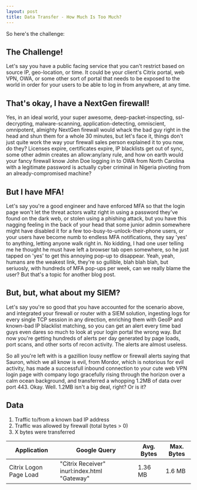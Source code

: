 ```yaml
---
layout: post
title: Data Transfer - How Much Is Too Much?
---
```


So here's the challenge:

## The Challenge!
Let's say you have a public facing service that you can't restrict based on source IP, geo-location, or time. It could be your client's Citrix portal, web VPN, OWA, or some other sort of portal that needs to be exposed to the world in order for your users to be able to log in from anywhere, at any time.

## That's okay, I have a NextGen firewall!
Yes, in an ideal world, your super awesome, deep-packet-inspecting, ssl-decrypting, malware-scanning, application-detecting, omniscient, omnipotent, almighty NextGen firewall would whack the bad guy right in the head and shun them for a whole 30 minutes, but let's face it, things don't just quite work the way your firewall sales person explained it to you now, do they? Licenses expire, certificates expire, IP blacklists get out of sync, some other admin creates an allow:any/any rule, and how on earth would your fancy firewall know John Doe logging in to OWA from North Carolina with a legitimate password is actually cyber criminal in Nigeria pivoting from an already-compromised machine?  

## But I have MFA!
Let's say you're a good engineer and have enforced MFA so that the login page won't let the threat actors waltz right in using a password they've found on the dark web, or stolen using a phishing attack, but you have this nagging feeling in the back of your head that some junior admin somewhere might have disabled it for a few too-busy-to-unlock-their-phone users, or your users have become numb to endless MFA notifications, they say 'yes' to anything, letting anyone walk right in. No kidding, I had one user telling me he thought he must have left a browser tab open somewhere, so he just tapped on 'yes' to get this annoying pop-up to disappear. Yeah, yeah, humans are the weakest link, they're so gullible, blah blah blah, but seriuosly, with hundreds of MFA pop-ups per week, can we really blame the user? But that's a topic for another blog post.

## But, but, what about my SIEM?
Let's say you're so good that you have accounted for the scenario above, and integrated your firewall or router with a SIEM solution, ingesting logs for every single TCP session in any direction, enriching them with GeoIP and known-bad IP blacklist matching, so you can get an alert every time bad guys even dares so much to look at your login portal the wrong way. But now you're getting hundreds of alerts per day generated by page loads, port scans, and other sorts of recon activity. The alerts are almost useless.

So all you're left with is a gazillion lousy netflow or firewall alerts saying that Sauron, which we all know is evil, from Mordor, which is notorious for evil activity, has made a successfull inbound connection to your cute web VPN login page with company logo gracefully rising through the horizon over a calm ocean background, and transferred a whopping 1.2MB of data over port 443. Okay. Well. 1.2MB isn't a big deal, right? Or is it? 

## Data

1. Traffic to/from a known bad IP address
2. Traffic was allowed by firewall (total bytes > 0)
3. X bytes were transferred



| Application      | Google Query | Avg. Bytes | Max. Bytes | 
| ----------- | ----------- | ------------- | -------- |
| Citrix Logon Page Load      | "Citrix Receiver" inurl:index.html "Gateway" |  1.36 MB | 1.6 MB |


